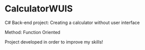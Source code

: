 # CalculatorWUIS
C# Back-end project: Creating a calculator without user interface

Method: Function Oriented

Project developed in order to improve my skills!

